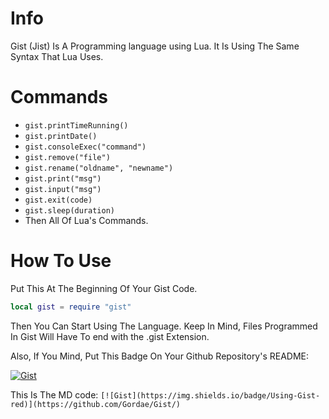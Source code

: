 # Info
Gist (Jist) Is A Programming language using Lua. It Is Using The Same Syntax That Lua Uses.

# Commands
* `gist.printTimeRunning()`
* `gist.printDate()`
* `gist.consoleExec("command")`
* `gist.remove("file")`
* `gist.rename("oldname", "newname")`
* `gist.print("msg")`
* `gist.input("msg")`
* `gist.exit(code)`
* `gist.sleep(duration)`
* Then All Of Lua's Commands.

# How To Use
Put This At The Beginning Of Your Gist Code.
```lua
local gist = require "gist"
```
Then You Can Start Using The Language.
Keep In Mind, Files Programmed In Gist Will Have To end with the .gist Extension.

Also, If You Mind, Put This Badge On Your Github Repository's README:

[![Gist](https://img.shields.io/badge/Using-Gist-red)](https://github.com/Gordae/Gist/)

This Is The MD code:
`[![Gist](https://img.shields.io/badge/Using-Gist-red)](https://github.com/Gordae/Gist/)`
